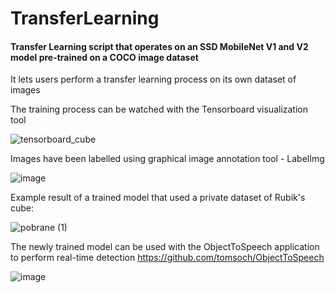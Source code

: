 # TransferLearning

#### Transfer Learning script that operates on an SSD MobileNet V1 and V2 model pre-trained on a COCO image dataset

It lets users perform a transfer learning process on its own dataset of images

The training process can be watched with the Tensorboard visualization tool

![tensorboard_cube](https://user-images.githubusercontent.com/73905822/158477590-f44794cb-61f2-4865-8dd9-f364d5da4525.png)


Images have been labelled using graphical image annotation tool - LabelImg

![image](https://user-images.githubusercontent.com/73905822/158478232-a1ab28b8-4f48-4707-8626-1c7b1393b7d0.png)


Example result of a trained model that used a private dataset of Rubik's cube:

![pobrane (1)](https://user-images.githubusercontent.com/73905822/158478040-f6101c1d-ba70-498e-8e85-37ced4ac2e77.png)

The newly trained model can be used with the ObjectToSpeech application to perform real-time detection
https://github.com/tomsoch/ObjectToSpeech

![image](https://user-images.githubusercontent.com/73905822/158478418-779b55ab-bb8a-484e-8da8-6151de6321c3.png)
